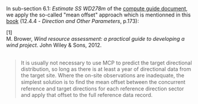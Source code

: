 In sub-section 6.1: _Estimate SS WD278m_ of the [compute guide document](/Wind-turbine-long-term-energy-forecast_Compute-guide.pdf), we apply the so-called "mean offset" approach which is mentionned in this [book](/Reference/Wind%20Resource%20Assessment%20-%20A%20Practical%20Guide%20to%20Developing%20a%20Wind%20Project_Michael%20Brower%20_Wiley%20(2012).pdf) (12.4.4 - _Direction and Other Parameters_, p.173):

<div class="csl-bib-body">
  <div data-csl-entry-id="brower2012wind" class="csl-entry">
    <div class="csl-left-margin">[1]</div><div class="csl-right-inline">M. Brower, <i>Wind resource assessment: a practical guide to developing a wind project</i>. John Wiley &#38; Sons, 2012.</div>
  </div>
</div>

<br>

> It is usually not necessary to use MCP to predict the target directional distribution,
so long as there is at least a year of directional data from the target site. Where the
on-site observations are inadequate, the simplest solution is to ﬁnd the mean offset
between the concurrent reference and target directions for each reference direction
sector and apply that offset to the full reference data record.